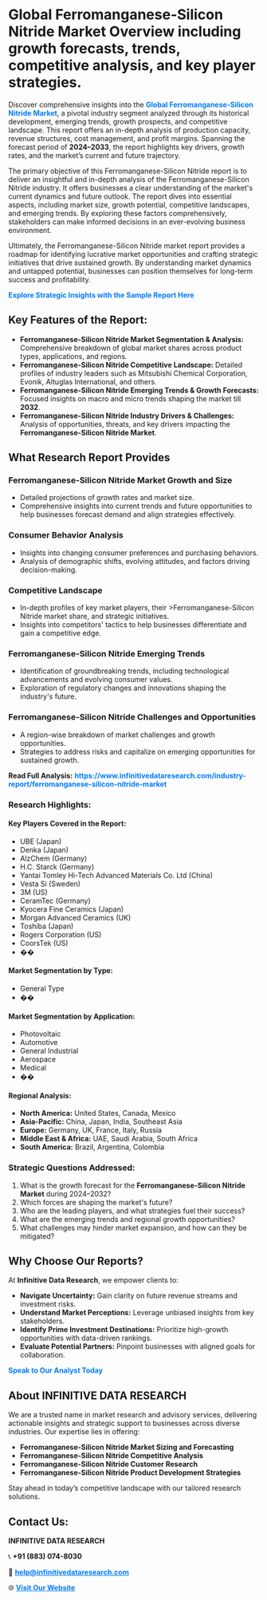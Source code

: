 <h1>Global Ferromanganese-Silicon Nitride Market Overview including growth forecasts, trends, competitive analysis, and key player strategies.</h1>
<p>
Discover comprehensive insights into the 
<a href="https://www.infinitivedataresearch.com/industry-report/ferromanganese-silicon-nitride-market" rel="dofollow" style="color: #007BFF; text-decoration: none;"><strong>Global Ferromanganese-Silicon Nitride Market</strong></a>, a pivotal industry segment analyzed through its historical development, emerging trends, growth prospects, and competitive landscape. This report offers an in-depth analysis of production capacity, revenue structures, cost management, and profit margins. Spanning the forecast period of <strong>2024–2033</strong>, the report highlights key drivers, growth rates, and the market’s current and future trajectory.
</p>
<p>
The primary objective of this Ferromanganese-Silicon Nitride report is to deliver an insightful and in-depth analysis of the Ferromanganese-Silicon Nitride industry. It offers businesses a clear understanding of the market's current dynamics and future outlook. The report dives into essential aspects, including market size, growth potential, competitive landscapes, and emerging trends. By exploring these factors comprehensively, stakeholders can make informed decisions in an ever-evolving business environment.
</p>
<p>
Ultimately, the Ferromanganese-Silicon Nitride market report provides a roadmap for identifying lucrative market opportunities and crafting strategic initiatives that drive sustained growth. By understanding market dynamics and untapped potential, businesses can position themselves for long-term success and profitability.
</p>
<p>
<a href="https://www.infinitivedataresearch.com/request-sample/reportId=108423" style="color: #007BFF; text-decoration: none;"><strong>Explore Strategic Insights with the Sample Report Here</strong></a>
</p>

<h2>Key Features of the Report:</h2>
<ul>
<li><strong>Ferromanganese-Silicon Nitride Market Segmentation & Analysis:</strong> Comprehensive breakdown of global market shares across product types, applications, and regions.</li>
<li><strong>Ferromanganese-Silicon Nitride Competitive Landscape:</strong> Detailed profiles of industry leaders such as Mitsubishi Chemical Corporation, Evonik, Altuglas International, and others.</li>
<li><strong>Ferromanganese-Silicon Nitride Emerging Trends & Growth Forecasts:</strong> Focused insights on macro and micro trends shaping the market till <strong>2032</strong>.</li>
<li><strong>Ferromanganese-Silicon Nitride Industry Drivers & Challenges:</strong> Analysis of opportunities, threats, and key drivers impacting the <strong>Ferromanganese-Silicon Nitride Market</strong>.</li>
</ul>

<h2>What Research Report Provides</h2>
<h3>Ferromanganese-Silicon Nitride Market Growth and Size</h3>
<ul>
<li>Detailed projections of growth rates and market size.</li>
<li>Comprehensive insights into current trends and future opportunities to help businesses forecast demand and align strategies effectively.</li>
</ul>

<h3>Consumer Behavior Analysis</h3>
<ul>
<li>Insights into changing consumer preferences and purchasing behaviors.</li>
<li>Analysis of demographic shifts, evolving attitudes, and factors driving decision-making.</li>
</ul>

<h3>Competitive Landscape</h3>
<ul>
<li>In-depth profiles of key market players, their >Ferromanganese-Silicon Nitride market share, and strategic initiatives.</li>
<li>Insights into competitors' tactics to help businesses differentiate and gain a competitive edge.</li>
</ul>

<h3>Ferromanganese-Silicon Nitride Emerging Trends</h3>
<ul>
<li>Identification of groundbreaking trends, including technological advancements and evolving consumer values.</li>
<li>Exploration of regulatory changes and innovations shaping the industry's future.</li>
</ul>

<h3>Ferromanganese-Silicon Nitride Challenges and Opportunities</h3>
<ul>
<li>A region-wise breakdown of market challenges and growth opportunities.</li>
<li>Strategies to address risks and capitalize on emerging opportunities for sustained growth.</li>
</ul>
<p><strong>Read Full Analysis:</strong> <a href="https://www.infinitivedataresearch.com/industry-report/ferromanganese-silicon-nitride-market" rel="dofollow" style="color: #007BFF; text-decoration: none;"><strong>https://www.infinitivedataresearch.com/industry-report/ferromanganese-silicon-nitride-market</strong></a></p>
<h3>Research Highlights:</h3>
<h4>Key Players Covered in the Report:</h4>
<ul><li>UBE (Japan)</li><li>Denka (Japan)</li><li>AlzChem (Germany)</li><li>H.C. Starck (Germany)</li><li>Yantai Tomley Hi-Tech Advanced Materials Co. Ltd (China)</li><li>Vesta Si (Sweden)</li><li>3M (US)</li><li>CeramTec (Germany)</li><li>Kyocera Fine Ceramics (Japan)</li><li>Morgan Advanced Ceramics (UK)</li><li>Toshiba (Japan)</li><li>Rogers Corporation (US)</li><li>CoorsTek (US)</li><li>��</li></ul>
<h4>Market Segmentation by Type:</h4>
<ul><li>General Type</li><li>��</li></ul>
<h4>Market Segmentation by Application:</h4>
<ul><li>Photovoltaic</li><li>Automotive</li><li>General Industrial</li><li>Aerospace</li><li>Medical</li><li>��</li></ul>

<h4>Regional Analysis:</h4>
<ul>
<li><strong>North America:</strong> United States, Canada, Mexico</li>
<li><strong>Asia-Pacific:</strong> China, Japan, India, Southeast Asia</li>
<li><strong>Europe:</strong> Germany, UK, France, Italy, Russia</li>
<li><strong>Middle East & Africa:</strong> UAE, Saudi Arabia, South Africa</li>
<li><strong>South America:</strong> Brazil, Argentina, Colombia</li>
</ul>

<h3>Strategic Questions Addressed:</h3>
<ol>
<li>What is the growth forecast for the <strong>Ferromanganese-Silicon Nitride Market</strong> during 2024–2032?</li>
<li>Which forces are shaping the market's future?</li>
<li>Who are the leading players, and what strategies fuel their success?</li>
<li>What are the emerging trends and regional growth opportunities?</li>
<li>What challenges may hinder market expansion, and how can they be mitigated?</li>
</ol>

<h2>Why Choose Our Reports?</h2>
<p>At <strong>Infinitive Data Research</strong>, we empower clients to:</p>
<ul>
<li><strong>Navigate Uncertainty:</strong> Gain clarity on future revenue streams and investment risks.</li>
<li><strong>Understand Market Perceptions:</strong> Leverage unbiased insights from key stakeholders.</li>
<li><strong>Identify Prime Investment Destinations:</strong> Prioritize high-growth opportunities with data-driven rankings.</li>
<li><strong>Evaluate Potential Partners:</strong> Pinpoint businesses with aligned goals for collaboration.</li>
</ul>
<p><a href="https://www.infinitivedataresearch.com/industry-report/ferromanganese-silicon-nitride-market" rel="dofollow" style="color: #007BFF; text-decoration: none;"><strong>Speak to Our Analyst Today</strong></a></p>

<h2>About INFINITIVE DATA RESEARCH</h2>
<p>We are a trusted name in market research and advisory services, delivering actionable insights and strategic support to businesses across diverse industries. Our expertise lies in offering:</p>
<ul>
<li><strong>Ferromanganese-Silicon Nitride Market Sizing and Forecasting</strong></li>
<li><strong>Ferromanganese-Silicon Nitride Competitive Analysis</strong></li>
<li><strong>Ferromanganese-Silicon Nitride Customer Research</strong></li>
<li><strong>Ferromanganese-Silicon Nitride Product Development Strategies</strong></li>
</ul>
<p>Stay ahead in today’s competitive landscape with our tailored research solutions.</p>

<h2>Contact Us:</h2>
<p><strong>INFINITIVE DATA RESEARCH</strong></p>
<p>📞 <strong>+91 (883) 074-8030</strong></p>
<p>📧 <strong><a href="mailto:help@infinitivedataresearch.com" style="color: #007BFF;">help@infinitivedataresearch.com</a></strong></p>
<p>🌐 <strong><a href="https://www.infinitivedataresearch.com" rel="dofollow" style="color: #007BFF;">Visit Our Website</a></strong></p>
